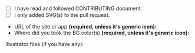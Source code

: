 <!--
########################
## ACCEPT REQUIREMENTS ##
########################

CONTRIBUTING doc: https://github.com/krisu5/aegis-icons/blob/master/CONTRIBUTING.md

Replace space with x inside of the brackets: [ ] -> [x]
-->

- [ ] I have read and followed CONTRIBUTING document.
- [ ] I only added SVG(s) to the pull request.
- URL of the site or app **(required, unless it's generic icon):** 
- Where did you took the BG color(s) **(required, unless it's generic icon):** 
<!-- ^^^ Did you use logo colors or something else? Link the page, if you used colors from website. -->

Illustrator files (if you have any):

<!-- ^^^ ADD AI FILES HERE ABOVE THIS LINE ^^^
Zip the files (Github doesn't accept AI files as is there). -->